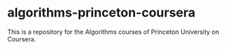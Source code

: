 # algorithms-princeton-coursera
This is a repository for the Algorithms courses of Princeton University on Coursera.
